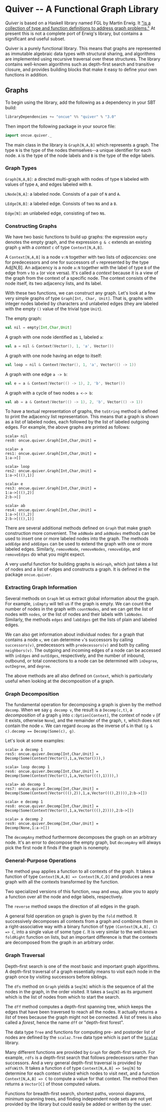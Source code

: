 # Quiver -- A Functional Graph Library #

_Quiver_ is based on a Haskell library named FGL by Martin Erwig. It ["is a collection of type and function definitions to address graph problems."](http://web.engr.oregonstate.edu/~erwig/fgl/) At present this is not a complete port of Erwig's library, but contains a significant and useful subset.

Quiver is a purely functional library. This means that graphs are represented as immutable algebraic data types with structural sharing, and algorithms are implemented using recursive traversal over these structures. The library contains well-known algorithms such as depth-first search and transitive closure, and provides building blocks that make it easy to define your own functions in addition.

## Graphs ##

To begin using the library, add the following as a dependency in your SBT build:

```scala
libraryDependencies += "oncue" %% "quiver" % "3.0"
```

Then import the following package in your source file:

```scala
import oncue.quiver._
```

The main class in the library is `Graph[N,A,B]` which represents a graph. The type `N` is the type of the nodes themselves--a unique identifier for each node. `A` is the type of the node labels and `B` is the type of the edge labels.

### Graph Types ###

`Graph[N,A,B]`: a directed multi-graph with nodes of type `N` labeled with values of type `A`, and edges labeled with `B`.

`LNode[N,A]`: a labeled node. Consists of a pair of `N` and `A`.

`LEdge[N,B]`: a labeled edge. Consists of two `N`s and a `B`.

`Edge[N]`: an unlabeled edge, consisting of two `N`s.

### Constructing Graphs ###

We have two basic functions to build up graphs: the expression `empty` denotes the empty graph, and the expression `g & c` extends an existing graph `g` with a _context_ `c` of type `Context[N,A,B]`.

A `Context[N,A,B]` is a node `v:N` together with two lists of _adjacencies_: one for predecessors and one for successors of `v` represented by the type Adj[N,B]. An adjacency is a node `a:N` together with the label of type `B` of the edge from `v` to `a` (or vice versa). It's called a _context_ because it is a view of the graph from the context of a specific node. The context consists of the node itself, its two adjacency lists, and its label.

With these two functions, we can construct any graph. Let's look at a few very simple graphs of type `Graph[Int, Char, Unit]`. That is, graphs with integer nodes labeled by characters and unlabeled edges (they are labeled with the empty `()` value of the trivial type `Unit`).

The empty graph:

```scala
val nil = empty[Int,Char,Unit]
```
A graph with one node identified as `1`, labeled `a`:

```scala
val a = nil & Context(Vector(), 1, 'a', Vector())
```

A graph with one node having an edge to itself:

```scala
val loop = nil & Context(Vector(), 1, 'a', Vector(() -> 1))
```

A graph with one edge `a -> b`:

```scala
val e = a & Context(Vector(() -> 1), 2, 'b', Vector())
```

A graph with a cycle of two nodes `a <-> b`:

```scala
val ab = a & Context(Vector(() -> 1), 2, 'b', Vector(() -> 1))
```

To have a textual representation of graphs, the `toString` method is defined to print the adjacency list representation. This means that a graph is shown as a list of labeled nodes, each followed by the list of labeled outgoing edges. For example, the above graphs are printed as follows:

```
scala> nil
res0: oncue.quiver.Graph[Int,Char,Unit] =

scala> a
res1: oncue.quiver.Graph[Int,Char,Unit] =
1:a->[]

scala> loop
res2: oncue.quiver.Graph[Int,Char,Unit] =
1:a->[((),1)]

scala> e
res3: oncue.quiver.Graph[Int,Char,Unit] =
1:a->[((),2)]
2:b->[]

scala> ab
res4: oncue.quiver.Graph[Int,Char,Unit] =
1:a->[((),2)]
2:b->[((),1)]
```

There are several additional methods defined on `Graph` that make graph construction more convenient. The `addNode` and `addNodes` methods can be used to insert one or more labeled nodes into the graph. The methods `addEdge` and `addEdges` can be used to extend the graph with one or more labeled edges. Similarly, `removeNode`, `removeNodes`, `removeEdge`, and `removeEdges` do what you might expect.

A very useful function for building graphs is `mkGraph`, which just takes a list of nodes and a list of edges and constructs a graph. It is defined in the package `oncue.quiver`.

### Extracting Graph Information ###

Several methods on `Graph` let us extract global information about the graph. For example, `isEmpty` will tell us if the graph is empty. We can count the number of nodes in the graph with `countNodes`, and we can get the list of nodes with `nodes`, or the list of nodes and their labels with `labNodes`. Similarly, the methods `edges` and `labEdges` get the lists of plain and labeled edges.

We can also get information about individual nodes: for a graph that contains a node `v`, we can determine `v`'s successors by calling `successors(v)`, predecessors with `predecessors(v)` and both by calling `neighbors(v)`. The outgoing and incoming edges of a node can be accessed with `inEdges` and `outEdges`, respectively, and the number of inbound, outbound, or total connections to a node can be determined with `inDegree`, `outDegree`, and `degree`.

The above methods are all also defined on `Context`, which is particularly useful when looking at the decomposition of a graph.

### Graph Decomposition ###

The fundamental operation for decomposing a graph is given by the method `decomp`. When we say `g decomp v`, the result is a `Decomp(c,t)`, a _decomposition_ of a graph `g` into `c:Option[Context]`, the context of node `v` (if it exists, otherwise `None`), and the remainder of the graph, `t`, which does not contain the node `v`. We can regard `decomp` as the inverse of `&` in that `(g & c).decomp == Decomp(Some(c), g)`.

Let's look at some examples:

```
scala> a decomp 1
res5: oncue.quiver.Decomp[Int,Char,Unit] =
Decomp(Some(Context(Vector(),1,a,Vector())),)

scala> loop decomp 1
res6: oncue.quiver.Decomp[Int,Char,Unit] =
Decomp(Some(Context(Vector(),1,a,Vector(((),1)))),)

scala> ab decomp 1
res7: oncue.quiver.Decomp[Int,Char,Unit] =
Decomp(Some(Context(Vector(((),2)),1,a,Vector(((),2)))),2:b->[])

scala> e decomp 1
res8: oncue.quiver.Decomp[Int,Char,Unit] =
Decomp(Some(Context(Vector(),1,a,Vector(((),2)))),2:b->[])

scala> a decomp 2
res9: oncue.quiver.Decomp[Int,Char,Unit] =
Decomp(None,1:a->[])
```

The `decompAny` method furthermore decomposes the graph on an arbitrary node. It's an error to decompose the empty graph, but `decompAny` will always pick the first node it finds if the graph is nonempty.

### General-Purpose Operations ###

The method `gmap` applies a function to all contexts of the graph. It takes a function of type `Context[N,A,B] => Context[N,C,D]` and produces a new graph with all the contexts transformed by the function.

Two specialized versions of this function, `nmap` and `emap`, allow you to apply a function over all the node and edge labels, respectively.

The `reverse` method swaps the direction of all edges in the graph.

A general fold operation on graph is given by the `fold` method. It successively decomposes all contexts from a graph and combines them in a right-associative way with a binary function of type `(Context[N,A,B], C) => C`, into a single value of some type `C`. It is very similar to the well-known `foldRight` function on lists, but an important difference is that the contexts are decomposed from the graph in an arbitrary order.

### Graph Traversal ###

Depth-first search is one of the most basic and important graph algorithms. A depth-first traversal of a graph essentially means to visit each node in the graph once by visiting successors before siblings.

The `dfs` method on `Graph` yields a `Seq[N]` which is the sequence of all the nodes in the graph, in the order visited. It takes a `Seq[N]` as its argument which is the list of nodes from which to start the search.

The `dff` method computes a depth-first spanning tree, which keeps the edges that have been traversed to reach all the nodes. It actually returns a _list_ of trees because the graph might not be connected. A list of trees is also called a _forest_, hence the name `dff` or "depth-first forest".

The data type `Tree` and functions for computing pre- and postorder list of nodes are defined by the `scalaz.Tree` data type which is part of the [`Scalaz`](http://github.com/scalaz/scalaz) library.

Many different functions are provided by `Graph` for depth-first search. For example, `rdfs` is a depth-first search that follows predecessors rather than successors. And a very general depth-first traversal is provided by `xdfsWith`. It takes a function `d` of type `Context[N,A,B] => Seq[N]` to determine for each context visited which nodes to visit next, and a function `Context[N,A,B] => C` to compute a value for that context. The method then returns a `Vector[C]` of those computed values.

Functions for breadth-first search, shortest paths, voronoi diagrams, minimum spanning trees, and finding independent node sets are not yet provided by the library but could easily be added or written by the user.

